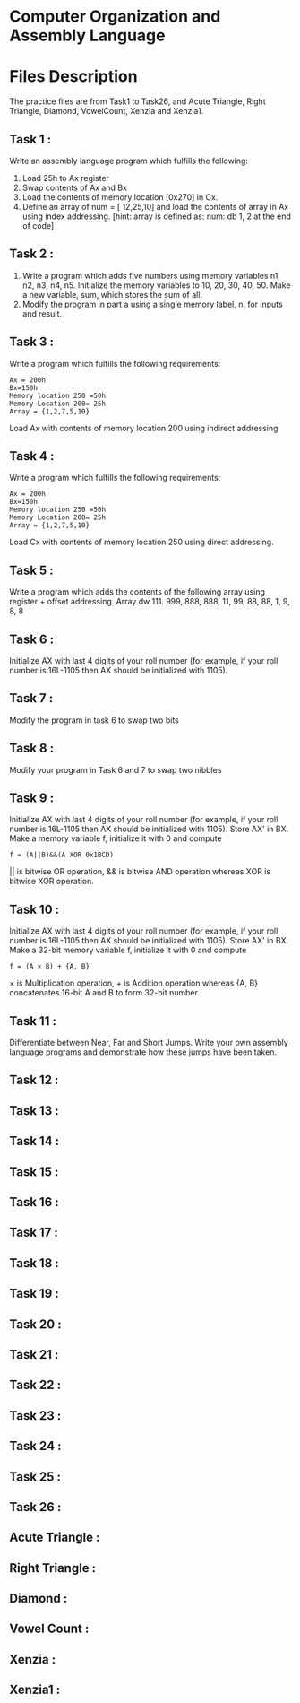 # **Computer Organization and Assembly Language**

# Files Description
The practice files are from Task1 to Task26, and Acute Triangle, Right Triangle, Diamond, VowelCount, Xenzia and Xenzia1.

## Task 1 :
Write an assembly language program which fulfills the following:
1. Load 25h to Ax register
2. Swap contents of Ax and Bx
3. Load the contents of memory location [0x270] in Cx.
4. Define an array of num = [ 12,25,10] and load the contents of array in Ax using index addressing. [hint: array is defined as: num: db 1, 2 at the end of code]

## Task 2 :
1. Write a program which adds five numbers using memory variables n1, n2, n3, n4, n5. Initialize the memory variables to 10, 20, 30, 40, 50. Make a new variable, sum, which stores the sum of all.
2. Modify the program in part a using a single memory label, n, for inputs and result.

## Task 3 :
Write a program which fulfills the following requirements:
```
Ax = 200h
Bx=150h
Memory location 250 =50h
Memory Location 200= 25h
Array = {1,2,7,5,10}
```
Load Ax with contents of memory location 200 using indirect addressing

## Task 4 :
Write a program which fulfills the following requirements:
```
Ax = 200h
Bx=150h
Memory location 250 =50h
Memory Location 200= 25h
Array = {1,2,7,5,10}
```
Load Cx with contents of memory location 250 using direct addressing.

## Task 5 :
Write a program which adds the contents of the following array using register + offset addressing. Array dw 111. 999, 888, 888, 11, 99, 88, 88, 1, 9, 8, 8

## Task 6 :
Initialize AX with last 4 digits of your roll number (for example, if your roll number is 16L-1105 then AX should be initialized with 1105).

## Task 7 :
Modify the program in task 6 to swap two bits

## Task 8 :
Modify your program in Task 6 and 7 to swap two nibbles

## Task 9 :
Initialize AX with last 4 digits of your roll number (for example, if your roll number is 16L-1105 then AX should be initialized with 1105). Store AX' in BX. Make a memory variable f, initialize it with 0 and compute
```
f = (A||B)&&(A XOR 0x1BCD)
```
|| is bitwise OR operation, && is bitwise AND operation whereas XOR is bitwise XOR operation.

## Task 10 :
Initialize AX with last 4 digits of your roll number (for example, if your roll number is 16L-1105 then AX should be initialized with 1105). Store AX' in BX. Make a 32-bit memory variable f, initialize it with 0 and compute
```
f = (A × B) + {A, B}
```
× is Multiplication operation, + is Addition operation whereas {A, B} concatenates 16-bit A and B to form 32-bit number.

## Task 11 :
Differentiate between Near, Far and Short Jumps. Write your own assembly language programs and demonstrate how these jumps have been taken.

## Task 12 :

## Task 13 :

## Task 14 :

## Task 15 :

## Task 16 :

## Task 17 :

## Task 18 :

## Task 19 :

## Task 20 :

## Task 21 :

## Task 22 :

## Task 23 :

## Task 24 :

## Task 25 :

## Task 26 :

## Acute Triangle :

## Right Triangle :

## Diamond :

## Vowel Count :

## Xenzia :

## Xenzia1 :

